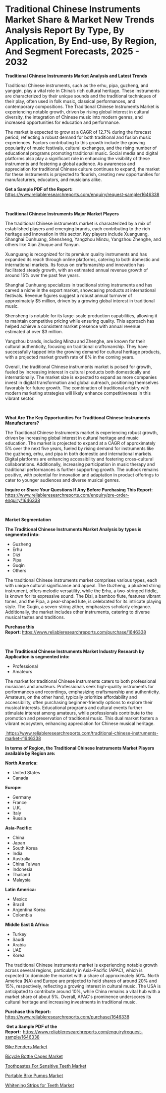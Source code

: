 <p><h1>Traditional Chinese Instruments Market Share & Market New Trends Analysis Report By Type, By Application, By End-use, By Region, And Segment Forecasts, 2025 - 2032</h1></p><p><strong>Traditional Chinese Instruments Market Analysis and Latest Trends</strong></p>
<p><p>Traditional Chinese instruments, such as the erhu, pipa, guzheng, and yangqin, play a vital role in China’s rich cultural heritage. These instruments are characterized by their unique sounds and the traditional techniques of their play, often used in folk music, classical performances, and contemporary compositions. The Traditional Chinese Instruments Market is experiencing notable growth, driven by rising global interest in cultural diversity, the integration of Chinese music into modern genres, and increased opportunities for education and performance.</p><p>The market is expected to grow at a CAGR of 12.7% during the forecast period, reflecting a robust demand for both traditional and fusion music experiences. Factors contributing to this growth include the growing popularity of music festivals, cultural exchanges, and the rising number of educational programs promoting traditional music. Social media and digital platforms also play a significant role in enhancing the visibility of these instruments and fostering a global audience. As awareness and appreciation for traditional Chinese culture continues to expand, the market for these instruments is projected to flourish, creating new opportunities for manufacturers, educators, and musicians alike.</p></p>
<p><strong>Get a Sample PDF of the Report:&nbsp;</strong> <a href="https://www.reliableresearchreports.com/enquiry/request-sample/1646338?utm_campaign=10&utm_medium=2&utm_source=Github&utm_content=ia&utm_term=09022025&utm_id=traditional-chinese-instruments">https://www.reliableresearchreports.com/enquiry/request-sample/1646338</a></p>
<p>&nbsp;</p>
<p><strong>Traditional Chinese Instruments Major Market Players</strong></p>
<p><p>The traditional Chinese instruments market is characterized by a mix of established players and emerging brands, each contributing to the rich heritage and innovation in this sector. Key players include Xuanguang, Shanghai Dunhuang, Shensheng, Yangzhou Minzu, Yangzhou Zhenghe, and others like Xian Zhuque and Yanyun. </p><p>Xuanguang is recognized for its premium quality instruments and has expanded its reach through online platforms, catering to both domestic and international markets. Its focus on craftsmanship and innovation has facilitated steady growth, with an estimated annual revenue growth of around 15% over the past few years.</p><p>Shanghai Dunhuang specializes in traditional string instruments and has carved a niche in the export market, showcasing products at international festivals. Revenue figures suggest a robust annual turnover of approximately $5 million, driven by a growing global interest in traditional music.</p><p>Shensheng is notable for its large-scale production capabilities, allowing it to maintain competitive pricing while ensuring quality. This approach has helped achieve a consistent market presence with annual revenue estimated at over $3 million.</p><p>Yangzhou brands, including Minzu and Zhenghe, are known for their cultural authenticity, focusing on traditional craftsmanship. They have successfully tapped into the growing demand for cultural heritage products, with a projected market growth rate of 8% in the coming years.</p><p>Overall, the traditional Chinese instruments market is poised for growth, fueled by increasing interest in cultural products both domestically and internationally. The market size is expected to expand as more companies invest in digital transformation and global outreach, positioning themselves favorably for future growth. The combination of traditional artistry with modern marketing strategies will likely enhance competitiveness in this vibrant sector.</p></p>
<p>&nbsp;</p>
<p><strong>What Are The Key Opportunities For Traditional Chinese Instruments Manufacturers?</strong></p>
<p><p>The Traditional Chinese Instruments market is experiencing robust growth, driven by increasing global interest in cultural heritage and music education. The market is projected to expand at a CAGR of approximately 5% over the next five years, fueled by rising demand for instruments like the guzheng, erhu, and pipa in both domestic and international markets. Digital platforms are enhancing accessibility and fostering cross-cultural collaborations. Additionally, increasing participation in music therapy and traditional performances is further supporting growth. The outlook remains positive, with potential for innovation and adaptation in product offerings to cater to younger audiences and diverse musical genres.</p></p>
<p><strong>Inquire or Share Your Questions If Any Before Purchasing This Report:</strong> <a href="https://www.reliableresearchreports.com/enquiry/pre-order-enquiry/1646338?utm_campaign=10&utm_medium=2&utm_source=Github&utm_content=ia&utm_term=09022025&utm_id=traditional-chinese-instruments">https://www.reliableresearchreports.com/enquiry/pre-order-enquiry/1646338</a></p>
<p>&nbsp;</p>
<p><strong>Market Segmentation</strong></p>
<p><strong>The Traditional Chinese Instruments Market Analysis by types is segmented into:</strong></p>
<p><ul><li>Guzheng</li><li>Erhu</li><li>Dizi</li><li>Pipa</li><li>Guqin</li><li>Others</li></ul></p>
<p><p>The traditional Chinese instruments market comprises various types, each with unique cultural significance and appeal. The Guzheng, a plucked string instrument, offers melodic versatility, while the Erhu, a two-stringed fiddle, is known for its expressive sound. The Dizi, a bamboo flute, features vibrant tones, and the Pipa, a pear-shaped lute, is celebrated for its intricate playing style. The Guqin, a seven-string zither, emphasizes scholarly elegance. Additionally, the market includes other instruments, catering to diverse musical tastes and traditions.</p></p>
<p><strong>Purchase this Report:&nbsp;</strong><a href="https://www.reliableresearchreports.com/purchase/1646338?utm_campaign=10&utm_medium=2&utm_source=Github&utm_content=ia&utm_term=09022025&utm_id=traditional-chinese-instruments">https://www.reliableresearchreports.com/purchase/1646338</a></p>
<p>&nbsp;</p>
<p><strong>The Traditional Chinese Instruments Market Industry Research by Application is segmented into:</strong></p>
<p><ul><li>Professional</li><li>Amateurs</li></ul></p>
<p><p>The market for traditional Chinese instruments caters to both professional musicians and amateurs. Professionals seek high-quality instruments for performances and recordings, emphasizing craftsmanship and authenticity. Amateurs, on the other hand, typically prioritize affordability and accessibility, often purchasing beginner-friendly options to explore their musical interests. Educational programs and cultural events further stimulate interest among amateurs, while professionals contribute to the promotion and preservation of traditional music. This dual market fosters a vibrant ecosystem, enhancing appreciation for Chinese musical heritage.</p></p>
<p><a href="https://www.reliableresearchreports.com/traditional-chinese-instruments-market-r1646338?utm_campaign=10&utm_medium=2&utm_source=Github&utm_content=ia&utm_term=09022025&utm_id=traditional-chinese-instruments">&nbsp;https://www.reliableresearchreports.com/traditional-chinese-instruments-market-r1646338</a></p>
<p><strong>In terms of Region, the Traditional Chinese Instruments Market Players available by Region are:</strong></p>
<p>
    <p> <strong> North America: </strong>
        <ul>
            <li>United States</li>
            <li>Canada</li>
        </ul>
        </p> 
    <p> <strong> Europe: </strong>
        <ul>
            <li>Germany</li>
            <li>France</li>
            <li>U.K.</li>
            <li>Italy</li>
            <li>Russia</li>
        </ul>
        </p> 
    <p> <strong> Asia-Pacific: </strong>
        <ul>
            <li>China</li>
            <li>Japan</li>
            <li>South Korea</li>
            <li>India</li>
            <li>Australia</li>
            <li>China Taiwan</li>
            <li>Indonesia</li>
            <li>Thailand</li>
            <li>Malaysia</li>
        </ul>
        </p> 
    <p> <strong> Latin America: </strong>
        <ul>
            <li>Mexico</li>
            <li>Brazil</li>
            <li>Argentina Korea</li>
            <li>Colombia</li>
        </ul>
        </p> 
    <p> <strong> Middle East & Africa: </strong>
        <ul>
            <li>Turkey</li>
            <li>Saudi</li>
            <li>Arabia</li>
            <li>UAE</li>
            <li>Korea</li>
        </ul>
    </p>
    </p>
<p><p>The traditional Chinese instruments market is experiencing notable growth across several regions, particularly in Asia-Pacific (APAC), which is expected to dominate the market with a share of approximately 50%. North America (NA) and Europe are projected to hold shares of around 20% and 15%, respectively, reflecting a growing interest in cultural music. The USA is anticipated to contribute around 10%, while China remains a vital hub with a market share of about 5%. Overall, APAC's prominence underscores its cultural heritage and increasing investments in traditional music.</p></p>
<p><strong>Purchase this Report: </strong><a href="https://www.reliableresearchreports.com/purchase/1646338?utm_campaign=10&utm_medium=2&utm_source=Github&utm_content=ia&utm_term=09022025&utm_id=traditional-chinese-instruments">https://www.reliableresearchreports.com/purchase/1646338</a></p>
<p>&nbsp;<strong>Get a Sample PDF of the Report:&nbsp;&nbsp;</strong><a href="https://www.reliableresearchreports.com/enquiry/request-sample/1646338?utm_campaign=10&utm_medium=2&utm_source=Github&utm_content=ia&utm_term=09022025&utm_id=traditional-chinese-instruments">https://www.reliableresearchreports.com/enquiry/request-sample/1646338</a></p>
<p><strong></strong></p>
<p><p><a href="https://github.com/anuellaruska/Market-Research-Report-List-1/blob/main/bike-fenders-market.md?utm_campaign=10&utm_medium=2&utm_source=Github&utm_content=ia&utm_term=09022025&utm_id=traditional-chinese-instruments">Bike Fenders Market</a></p><p><a href="https://github.com/tselahiara/Market-Research-Report-List-1/blob/main/bicycle-bottle-cages-market.md?utm_campaign=10&utm_medium=2&utm_source=Github&utm_content=ia&utm_term=09022025&utm_id=traditional-chinese-instruments">Bicycle Bottle Cages Market</a></p><p><a href="https://github.com/berbelsagwan/Market-Research-Report-List-1/blob/main/toothpastes-for-sensitive-teeth-market.md?utm_campaign=10&utm_medium=2&utm_source=Github&utm_content=ia&utm_term=09022025&utm_id=traditional-chinese-instruments">Toothpastes For Sensitive Teeth Market</a></p><p><a href="https://github.com/waverlyam689/Market-Research-Report-List-1/blob/main/portable-bike-pumps-market.md?utm_campaign=10&utm_medium=2&utm_source=Github&utm_content=ia&utm_term=09022025&utm_id=traditional-chinese-instruments">Portable Bike Pumps Market</a></p><p><a href="https://github.com/boyermaragaret8392/Market-Research-Report-List-1/blob/main/whitening-strips-for-teeth-market.md?utm_campaign=10&utm_medium=2&utm_source=Github&utm_content=ia&utm_term=09022025&utm_id=traditional-chinese-instruments">Whitening Strips for Teeth Market</a></p></p>